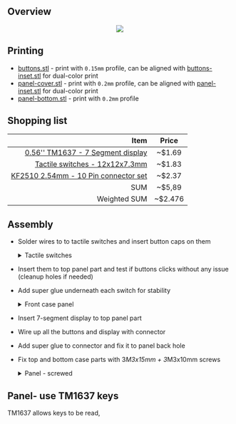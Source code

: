 ## Overview

<p align="center">
  <img src="./img/panel-v2/panel.jpg"/>
</p>

## Printing

- [buttons.stl](../models/panel-v2/buttons.stl) - print with `0.15mm` profile, can be aligned with [buttons-inset.stl](../models/panel-v2/buttons-inset.stl) for dual-color print
- [panel-cover.stl](../models/panel-v2/panel-cover.stl) - print with `0.2mm` profile, can be aligned with [panel-inset.stl](../models/panel-v2/panel-inset.stl) for dual-color print
- [panel-bottom.stl](../models/panel-v2/panel-bottom.stl) - print with `0.2mm` profile

## Shopping list

|                                                                                                                                                        Item |  Price  |
| ----------------------------------------------------------------------------------------------------------------------------------------------------------: | :-----: |
|      [0.56'' TM1637 - 7 Segment display](https://www.ebay.com/itm/0-56-TM1637-4Bit-Digital-LED-7-Segment-Clock-Tube-Display-For-Arduino-White/172971714554) | ~$1.69  |
|        [Tactile switches - 12x12x7.3mm](https://www.ebay.com/itm/20PCS-TC-1212T-12x12x7-3-mm-Tact-Tactile-Push-Button-Momentary-Switch-PNDHAH/303636919207) | ~$1.83  |
| [KF2510 2.54mm - 10 Pin connector set](https://www.ebay.com/itm/KF2510-2-54MM-Connector-Sets-Housing-Header-Crimps-Straight-90-2-3-4-5-10-Pin/223503280182) | ~$2.37  |
|                                                                                                                                                         SUM | ~$5,89  |
|                                                                                                                                                Weighted SUM | ~$2.476 |

## Assembly

- Solder wires to to tactile switches and insert button caps on them
  <details>
    <summary>Tactile switches</summary>
    <p align="center">
      <img src="./img/panel-v2/switches.jpg"/>
    </p>
  </details>

- Insert them to top panel part and test if buttons clicks without any issue (cleanup holes if needed)
- Add super glue underneath each switch for stability
  <details>
    <summary>Front case panel</summary>
    <p align="center">
      <img src="./img/panel-v2/front.jpg"/>
    </p>
  </details>

- Insert 7-segment display to top panel part
- Wire up all the buttons and display with connector
- Add super glue to connector and fix it to panel back hole
- Fix top and bottom case parts with 3*M3x15mm + 3*M3x10mm screws
  <details>
    <summary>Panel - screwed</summary>
    <p align="center">
      <img src="./img/panel-v2/back.jpg"/>
    </p>
  </details>


## Panel- use TM1637 keys

TM1637 allows keys to be read, 

